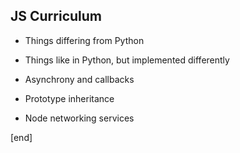 ## JS Curriculum

 * Things differing from Python
 
 * Things like in Python, but implemented differently
 
 * Asynchrony and callbacks
 
 * Prototype inheritance
 
 * Node networking services

[end]
